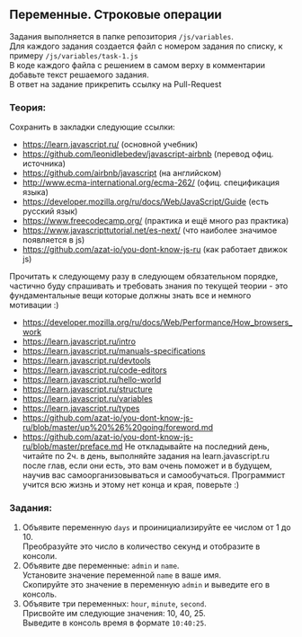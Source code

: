 ## Переменные. Строковые операции

Задания выполняется в папке репозитория `/js/variables`.  
Для каждого задания создается файл с номером задания по списку, к примеру `/js/variables/task-1.js`  
В коде каждого файла с решением в самом верху в комментарии добавьте текст решаемого задания.  
В ответ на задание прикрепить ссылку на Pull-Request

### Теория:
Сохранить в закладки следующие ссылки:
* https://learn.javascript.ru/ (основной учебник)
* https://github.com/leonidlebedev/javascript-airbnb (перевод офиц. источника)
* https://github.com/airbnb/javascript (на английском)
* http://www.ecma-international.org/ecma-262/ (офиц. спецификация языка)
* https://developer.mozilla.org/ru/docs/Web/JavaScript/Guide (есть русский язык)
* https://www.freecodecamp.org/ (практика и ещё много раз практика)
* https://www.javascripttutorial.net/es-next/ (что наиболее значимое появляется в js)
* https://github.com/azat-io/you-dont-know-js-ru (как работает движок js)

Прочитать к следующему разу в следующем обязательном порядке, частично буду спрашивать и требовать знания по текущей теории - это фундаментальные вещи которые должны знать все и немного мотивации :)
* https://developer.mozilla.org/ru/docs/Web/Performance/How_browsers_work 
* https://learn.javascript.ru/intro 
* https://learn.javascript.ru/manuals-specifications 
* https://learn.javascript.ru/devtools 
* https://learn.javascript.ru/code-editors 
* https://learn.javascript.ru/hello-world 
* https://learn.javascript.ru/structure 
* https://learn.javascript.ru/variables 
* https://learn.javascript.ru/types 
* https://github.com/azat-io/you-dont-know-js-ru/blob/master/up%20%26%20going/foreword.md 
* https://github.com/azat-io/you-dont-know-js-ru/blob/master/preface.md 
Не откладывайте на последний день, читайте по 2ч. в день, выполняйте задания на learn.javascript.ru после глав, если они есть, это вам очень поможет и в будущем, научив вас самоорганизовываться и самообучаться. Программист учится всю жизнь и этому нет конца и края, поверьте :)

### Задания:
1. Объявите переменную `days` и проинициализируйте ее числом от 1 до 10.  
Преобразуйте это число в количество секунд и отобразите в консоли.
1. Объявите две переменные: `admin` и `name`.  
Установите значение переменной `name` в ваше имя.  
Скопируйте это значение в переменную `admin` и выведите его в консоль.
1. Объявите три переменных: `hour`, `minute`, `second`.  
Присвойте им следующие значения: 10, 40, 25.  
Выведите в консоль время в формате `10:40:25`.
